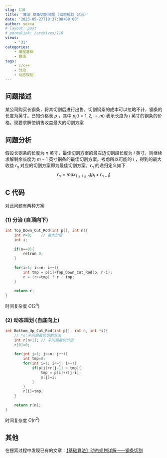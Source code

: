 ```yaml
---
slug: 110
title: '算法 钢条切割问题 (动态规划 分治)'
date: '2023-05-27T19:37:08+08:00'
author: yexca
# layout: post
# permalink: /archives/110
views:
    - '31'
categories:
    - 编程基础
    - 算法
tags:
    - c/c++
    - 分治
    - 动态规划
---
```


## 问题描述

某公司购买长钢条，将其切割后进行出售。切割钢条的成本可以忽略不计，钢条的长度为英寸。已知价格表 $p$ ，其中 $p_{i}(i=1,2,\cdots,m)$ 表示长度为 $i$ 英寸的钢条的价格。现要求解使销售收益最大的切割方案

## 问题分析

假设长钢条的长度为 $n$ 英寸，最佳切割方案的最左边切割段长度为 $i$ 英寸，则继续求解剩余长度为 $m-1$ 英寸钢条的最佳切割方案。考虑所以可能的 $i$ ，得到的最大收益 $r_{n}$ 对应的切割方案即为最佳切割方案。$r_{n}$ 的递归定义如下
$$
r_{n}=max_{1\le i \le n}(p_{i}+r_{n-i})
$$

## C 代码

对此问题有两种方案

### (1) 分治 (自顶向下)

```c
int Top_Down_Cut_Rod(int p[], int n){
    int r=0;	// 最大价值
    int i;
    
    if(n==0){
        retrun 0;
    }
    
    for(i=1; i<=n; i++){
        int tmp = p[i]+Top_Down_Cut_Rod(p, n-i);
        r = (r>=tmp) ? r : tmp;
    }
    
    return r;
}
```

时间复杂度 $O(2^{n})$

### (2) 动态规划 (自底向上)

```c
int Bottom_Up_Cut_Rod(int p[], int n, int *s){
    // *s:子问题最优切割方法
    int r[n+1];	// 子问题最优价值
    r[0]=0;
    
    for(int j=1; j<=n; j++){
        int tmp=0;
        for(int i=1; i<=j; i++){
            if(p[i]+r[j-1] > tmp){
                tmp = p[i]+r[j-i];
                s[j]=i;
            }
        }
        r[i]=tmp;
    }
    
    return r[n];
}
```

时间复杂度 $O(n^{2})$

## 其他

在搜索过程中发现已有的文章：[【基础算法】动态规划详解——钢条切割](https://zhuanlan.zhihu.com/p/70763958)